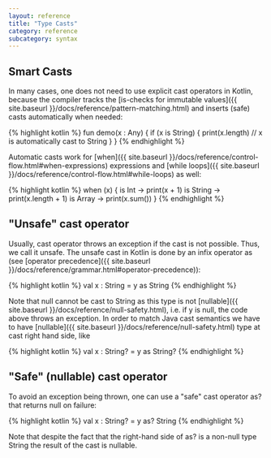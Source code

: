 ```yaml
---
layout: reference
title: "Type Casts"
category: reference
subcategory: syntax
---
```



## Smart Casts

In many cases, one does not need to use explicit cast operators in Kotlin, because the compiler tracks the [is-checks for immutable values]({{ site.baseurl }}/docs/reference/pattern-matching.html) and inserts (safe) casts automatically when needed:

{% highlight kotlin %}
fun demo(x : Any) {
  if (x is String) {
    print(x.length) // x is automatically cast to String
  }
}
{% endhighlight %}

Automatic casts work for [when]({{ site.baseurl }}/docs/reference/control-flow.html#when-expressions) expressions and [while loops]({{ site.baseurl }}/docs/reference/control-flow.html#while-loops) as well:

{% highlight kotlin %}
when (x) {
  is Int -> print(x + 1)
  is String -> print(x.length + 1)
  is Array<Int> -> print(x.sum())
}
{% endhighlight %}


## "Unsafe" cast operator

Usually, cast operator throws an exception if the cast is not possible. Thus, we call it unsafe. The unsafe cast in Kotlin is done by an infix operator as (see [operator precedence]({{ site.baseurl }}/docs/reference/grammar.html#operator-precedence)):

{% highlight kotlin %}
val x : String = y as String
{% endhighlight %}

Note that null cannot be cast to String as this type is not [nullable]({{ site.baseurl }}/docs/reference/null-safety.html), i.e. if y is null, the code above throws an exception.
In order to match Java cast semantics we have to have [nullable]({{ site.baseurl }}/docs/reference/null-safety.html) type at cast right hand side, like

{% highlight kotlin %}
val x : String? = y as String?
{% endhighlight %}

## "Safe" (nullable) cast operator

To avoid an exception being thrown, one can use a "safe" cast operator as? that returns null on failure:

{% highlight kotlin %}
val x : String? = y as? String
{% endhighlight %}

Note that despite the fact that the right-hand side of as? is a non-null type String the result of the cast is nullable.

